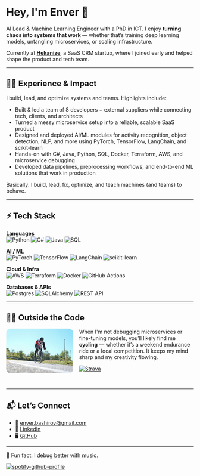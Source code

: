# Hey, I'm Enver 👋  

AI Lead & Machine Learning Engineer with a PhD in ICT. I enjoy **turning chaos into systems that work** — whether that’s training deep learning models, untangling microservices, or scaling infrastructure.  

Currently at [**Hekanize**](https://hekanize.com/), a SaaS CRM startup, where I joined early and helped shape the product and tech team.  

---

## 🧑‍💻 Experience & Impact  

I build, lead, and optimize systems and teams. Highlights include:  

- Built & led a team of 8 developers + external suppliers while connecting tech, clients, and architects  
- Turned a messy microservice setup into a reliable, scalable SaaS product  
- Designed and deployed AI/ML modules for activity recognition, object detection, NLP, and more using PyTorch, TensorFlow, LangChain, and scikit-learn  
- Hands-on with C#, Java, Python, SQL, Docker, Terraform, AWS, and microservice debugging  
- Developed data pipelines, preprocessing workflows, and end-to-end ML solutions that work in production  

Basically: I build, lead, fix, optimize, and teach machines (and teams) to behave.  

---

## ⚡ Tech Stack  

**Languages**  
![Python](https://img.shields.io/badge/Python-3776AB?logo=python&logoColor=white) ![C#](https://img.shields.io/badge/C%23-239120?logo=csharp&logoColor=white) ![Java](https://img.shields.io/badge/Java-ED8B00?logo=java&logoColor=white) ![SQL](https://img.shields.io/badge/SQL-336791?logo=postgresql&logoColor=white)  

**AI / ML**  
![PyTorch](https://img.shields.io/badge/PyTorch-EE4C2C?logo=pytorch&logoColor=white) ![TensorFlow](https://img.shields.io/badge/TensorFlow-FF6F00?logo=tensorflow&logoColor=white) ![LangChain](https://img.shields.io/badge/LangChain-000000?logo=chainlink&logoColor=white) ![scikit-learn](https://img.shields.io/badge/scikit--learn-F7931E?logo=scikit-learn&logoColor=white)  

**Cloud & Infra**  
![AWS](https://img.shields.io/badge/AWS-232F3E?logo=amazonaws&logoColor=white) ![Terraform](https://img.shields.io/badge/Terraform-844FBA?logo=terraform&logoColor=white) ![Docker](https://img.shields.io/badge/Docker-2496ED?logo=docker&logoColor=white) ![GitHub Actions](https://img.shields.io/badge/GitHub_Actions-2088FF?logo=github-actions&logoColor=white)  

**Databases & APIs**  
![Postgres](https://img.shields.io/badge/Postgres-4169E1?logo=postgresql&logoColor=white) ![SQLAlchemy](https://img.shields.io/badge/SQLAlchemy-323330?logo=python&logoColor=white) ![REST API](https://img.shields.io/badge/REST-005571?logo=fastapi&logoColor=white)  

---

## 🚴‍♂️ Outside the Code  

<img src="cycling_polimiride25.jpg" alt="Enver cycling competition" width="180" align="left" style="border-radius: 12px; margin-right: 16px;" />  

When I'm not debugging microservices or fine-tuning models, you’ll likely find me **cycling** — whether it’s a weekend endurance ride or a local competition. It keeps my mind sharp and my creativity flowing.  

[![Strava](https://img.shields.io/badge/Follow%20on%20Strava-FC4C02?logo=strava&logoColor=white)](https://www.strava.com/athletes/enverbashirov)  

<br clear="left"/>

---

## 📬 Let’s Connect  
- 📧 enver.bashirov@gmail.com  
- 💼 [LinkedIn](https://www.linkedin.com/in/enverbashirov)  
- 🖥️ [GitHub](https://github.com/enverbashirov)  

---

🎵 Fun fact: I debug better with music.  

[![spotify-github-profile](https://spotify-github-profile.kittinanx.com/api/view?uid=11102629403&cover_image=true&theme=spotify-embed&show_offline=false&background_color=121212&interchange=false&profanity=false&mode=light&bar_color=53b14f&bar_color_cover=false)](https://spotify-github-profile.kittinanx.com/api/view?uid=11102629403&redirect=true)
